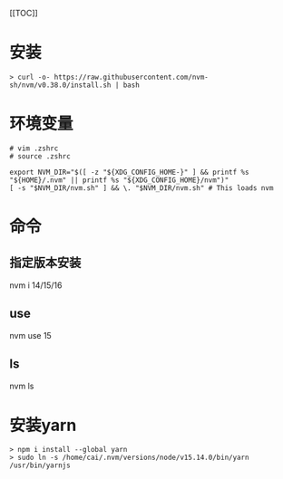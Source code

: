 [[TOC]]

# 安装
```
> curl -o- https://raw.githubusercontent.com/nvm-sh/nvm/v0.38.0/install.sh | bash
```

# 环境变量
```
# vim .zshrc
# source .zshrc

export NVM_DIR="$([ -z "${XDG_CONFIG_HOME-}" ] && printf %s "${HOME}/.nvm" || printf %s "${XDG_CONFIG_HOME}/nvm")"
[ -s "$NVM_DIR/nvm.sh" ] && \. "$NVM_DIR/nvm.sh" # This loads nvm
```

# 命令
## 指定版本安装
nvm i 14/15/16

## use
nvm use 15

## ls
nvm ls

# 安装yarn
```
> npm i install --global yarn
> sudo ln -s /home/cai/.nvm/versions/node/v15.14.0/bin/yarn /usr/bin/yarnjs
```